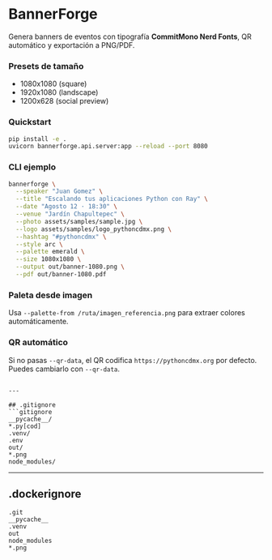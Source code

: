 # BannerForge

Genera banners de eventos con tipografía **CommitMono Nerd Fonts**, QR automático y exportación a PNG/PDF.

### Presets de tamaño
- 1080x1080 (square)
- 1920x1080 (landscape)
- 1200x628 (social preview)

### Quickstart
```bash
pip install -e .
uvicorn bannerforge.api.server:app --reload --port 8080
```

### CLI ejemplo
```bash
bannerforge \
  --speaker "Juan Gomez" \
  --title "Escalando tus aplicaciones Python con Ray" \
  --date "Agosto 12 · 18:30" \
  --venue "Jardín Chapultepec" \
  --photo assets/samples/sample.jpg \
  --logo assets/samples/logo_pythoncdmx.png \
  --hashtag "#pythoncdmx" \
  --style arc \
  --palette emerald \
  --size 1080x1080 \
  --output out/banner-1080.png \
  --pdf out/banner-1080.pdf
```

### Paleta desde imagen
Usa `--palette-from /ruta/imagen_referencia.png` para extraer colores automáticamente.

### QR automático
Si no pasas `--qr-data`, el QR codifica `https://pythoncdmx.org` por defecto. Puedes cambiarlo con `--qr-data`.
```

---

## .gitignore
```gitignore
__pycache__/
*.py[cod]
.venv/
.env
out/
*.png
node_modules/
```

---

## .dockerignore
```
.git
__pycache__
.venv
out
node_modules
*.png